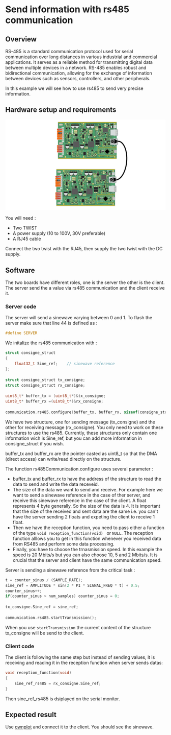 # Send information with rs485 communication

## Overview

RS-485 is a standard communication protocol used for serial communication over long distances in various industrial and commercial applications. It serves as a reliable method for transmitting digital data between multiple devices in a network. RS-485 enables robust and bidirectional communication, allowing for the exchange of information between devices such as sensors, controllers, and other peripherals.

In this example we will see how to use rs485 to send very precise information.

## Hardware setup and requirements

![schema](Image/schema_rs485_TWIST.png)

You will need :

- Two TWIST
- A power supply (10 to 100V, 30V preferable)
- A RJ45 cable

Connect the two twist with the RJ45, then supply the two twist with the DC supply.

## Software

The two boards have different roles, one is the server the other is the client. The server send the a value via rs485 communication and the client receive it.

### Server code

The server will send a sinewave varying  between 0 and 1. To flash the server make sure that line 44 is defined as :

```cpp
#define SERVER
```

We initalize the rs485 communication with :

```cpp
struct consigne_struct
{
    float32_t Sine_ref;    // sinewave reference
};

struct consigne_struct tx_consigne;
struct consigne_struct rx_consigne;

uint8_t* buffer_tx = (uint8_t*)&tx_consigne;
uint8_t* buffer_rx =(uint8_t*)&rx_consigne;

communication.rs485.configure(buffer_tx, buffer_rx, sizeof(consigne_struct), reception_function, SPEED_20M); // configuration for RS485 to have a 20Mbits/s speed communication
```

We have two structure, one for sending message (tx_consigne) and the other for receiving message (rx_consigne). You only need to work on these structures to use the rs485. Currently, these structures only contain one information wich is Sine_ref, but you can add more information in consigne_struct if you wish.

buffer_tx and buffer_rx are the pointer casted as uint8_t so that the DMA (direct access) can write/read directly on the structure.

The function rs485Communication.configure uses several parameter :
- buffer_tx and buffer_rx to have the address of the structure to read the data to send and write the data receveid.
- The size of the data we want to send and receive. For example here we want to send a sinewave reference in the case of ther server, and receive this sinewave reference in the case of the client. A float represents 4 byte generally. So the size of the data is 4. It is important that the size of the received and sent data are the same i.e. you can't have the server sending 2 floats and expeting the client to receive 1 float. 
- Then we have the reception function, you need to pass either a function of the type `void reception_function(void) ` or ` NULL `. The reception function alllows you to get in this function whenever you received data from RS485 and perform some data processing. 
- Finally, you have to choose the trnasmission speed. In this example the speed is 20 Mbits/s but you can also choose 10, 5 and 2 Mbits/s. It is crucial that the server and client have the same communication speed.


Server is sending a sinewave reference from the critical task :

```cpp
t = counter_sinus / (SAMPLE_RATE);
sine_ref = AMPLITUDE * sin(2 * PI * SIGNAL_FREQ * t) + 0.5;
counter_sinus++;
if(counter_sinus > num_samples) counter_sinus = 0;

tx_consigne.Sine_ref = sine_ref;

communication.rs485.startTransmission();
```

When you use `startTransmission` the current content of the structure tx_consigne will be send to the client.

### Client code
The client is following the same step but instead of sending values, it is receiving and reading it in the reception function when server sends datas:

```cpp
void reception_function(void)
{
    sine_ref_rs485 = rx_consigne.Sine_ref;
}
```
Then sine_ref_rs485 is dsiplayed on the serial monitor.


## Expected result

Use [ownplot](https://github.com/owntech-foundation/OwnPlot) and connect it to the client. You should see the sinewave.
